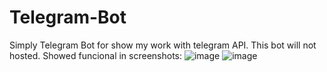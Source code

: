 # Telegram-Bot
Simply Telegram Bot for show my work with telegram API. This bot will not hosted. Showed funcional in screenshots:
![image](https://github.com/dimab7360/Telegram-Bot/assets/47431759/c0ecce71-a5c5-41a4-a054-0e4d4b0c2347)
![image](https://github.com/dimab7360/Telegram-Bot/assets/47431759/a3a0598e-33a9-434f-a140-c1a29854d17a)
